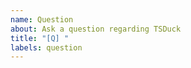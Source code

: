 ```yaml
---
name: Question
about: Ask a question regarding TSDuck
title: "[Q] "
labels: question
---
```


<!-- Feel free to ask any question regarding TSDuck -->
